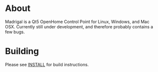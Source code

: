 # About

Madrigal is a Qt5 OpenHome Control Point for Linux, Windows, and Mac OSX.
Currently still under development, and therefore probably contains a few bugs.


# Building

Please see [INSTALL](https://raw.githubusercontent.com/CDrummond/madrigal/master/INSTALL) 
for build instructions.

